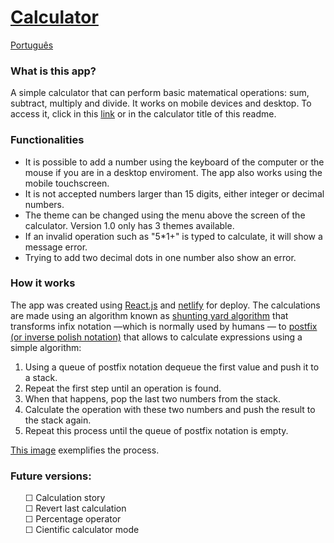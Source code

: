 # [Calculator]()

[Português](README.md)

### What is this app?

A simple calculator that can perform basic matematical operations: sum, subtract, multiply and divide. It works on mobile devices and desktop. To access it, click in this [link](https://calculator-app-leodsc.netlify.app/) or in the calculator title of this readme.

### Functionalities

<ul>
  <li>It is possible to add a number using the keyboard of the computer or the mouse if you are in a desktop enviroment. The app also works using the mobile touchscreen.</li>
  <li>It is not accepted numbers larger than 15 digits, either integer or decimal numbers.</li>
  <li>The theme can be changed using the menu above the screen of the calculator. Version 1.0 only has 3 themes available.</li>
  <li>If an invalid operation such as "5*1+" is typed to calculate, it will show a message error.</li>
  <li>Trying to add two decimal dots in one number also show an error.</li>
</ul>

### How it works

The app was created using [React.js](https://reactjs.org/) and [netlify](https://app.netlify.com/) for deploy. The calculations are made using an algorithm known as [shunting yard algorithm](https://en.wikipedia.org/wiki/Shunting-yard_algorithm) that transforms infix notation &#8213;which is normally used by humans &#8213; to [postfix (or inverse polish notation)](https://pt.wikipedia.org/wiki/Nota%C3%A7%C3%A3o_polonesa_inversa) that allows to calculate expressions using a simple algorithm:

<ol>
  <li>Using a queue of postfix notation dequeue the first value and push it to a stack.</li>
  <li>Repeat the first step until an operation is found.</li>
  <li>When that happens, pop the last two numbers from the stack.</li>
  <li>Calculate the operation with these two numbers and push the result to the stack again.</li>
  <li>Repeat this process until the queue of postfix notation is empty.</li>
</ol>

[This image](https://www.includehelp.com/c/Images/post-fix-evolution.jpg) exemplifies the process.

### Future versions:

<ul>

&#9744; Calculation story
<br>
&#9744; Revert last calculation
<br>
&#9744; Percentage operator
<br>
&#9744; Cientific calculator mode

</ul>

